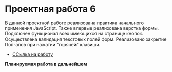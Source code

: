 # Проектная работа 6

В данной проектной работе реализована практика начального применения JavaScript.
Также впервые реализована верстка формы.
Подключен функционал всех имеющихся на странице кнопок.
Осуществлена валидация текстовых полей форм.
Реализовано закрытие Поп-апов при нажатии "горячей" клавиши.

* [ССылка на работу](https://batkich.github.io/mesto/index.html)

**Планируемая работа в дальнейшем**


